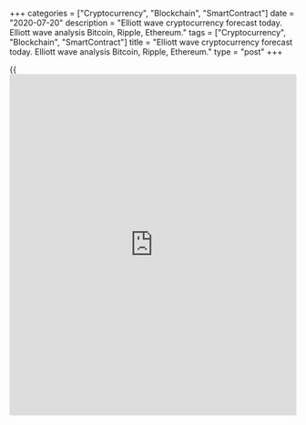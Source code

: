 +++
categories = ["Cryptocurrency", "Blockchain", "SmartContract"]
date = "2020-07-20"
description = "Elliott wave cryptocurrency forecast today. Elliott wave analysis Bitcoin, Ripple, Ethereum."
tags = ["Cryptocurrency", "Blockchain", "SmartContract"]
title = "Elliott wave cryptocurrency forecast today. Elliott wave analysis Bitcoin, Ripple, Ethereum."
type = "post"
+++

{{<iframe id="large-banner" src="https://www.bounty.group/#slide=18.0" width="100%" height="600" scrolling="no" style="border: 0px solid rgb(216, 221, 230); border-radius: 3px;">}}

July 20, 2020

July 20, 2020

Elliott wave [daily](https://www.fintecher.org/2020/03/03/forex-trading-daily-strategy/) forecast for Bitcoin, Ripple and EthereumRoman Onegin

##  **Elliott wave forecast for BTCUSD, ETHUSD, XRPUSD for today**

###  **Elliott wave[BTCUSD][1] analysis**

 **![LiteForex: Elliott wave cryptocurrency forecast today. Elliott wave
analysis Bitcoin, Ripple, Ethereum.][2]**

The BTCUSD market has completed the long-term corrective wave [4] as a
double combination of zigzags. There is now should be developing a new
bullish wave. There have completed a small upward impulse (1) and a down
correction (2). There is now developing the initial phase of the third
wave, and so, the price should be rising in the near future.

* * *

###  **Elliott wave[XRPUSD][3] analysis**

 **![LiteForex: Elliott wave cryptocurrency forecast today. Elliott wave
analysis Bitcoin, Ripple, Ethereum.][4]**

It is clear from the [daily](https://www.fintecher.org/2020/03/03/forex-trading-daily-strategy/) XRPUSD price chart that, following the
completion of the down corrective wave (B), the market has started
rising in the impulse wave (C). The (C) can conclude the global wave [Z]
that is an element of the triple zigzag of a larger degree. The sub-
waves 1-2-3-4 look complete, so the price should be rising in wave 5 for
some time. Wave 5 is likely to be a simple impulse.

* * *

###  **Elliott wave[ETHUSD][5] analysis**

 **![LiteForex: Elliott wave cryptocurrency forecast today. Elliott wave
analysis Bitcoin, Ripple, Ethereum.][6]**

In the upward impulse wave A of a larger degree, there is forming the
final wave [5], namely its fifth element, wave (5). Wave (5) is likely
to be developing as an ending diagonal. The first four parts of this
diagonal have completed, and the final zigzag (a)-(b)-(c) is now
unfolding. An approximate trajectory of the Ethereum future price
movement is outlined in the chart.

* * *

P.S. Did you like my article? Share it in social networks: it will be
the best “thank you" :)

Ask me questions and comment below. I’ll be glad to answer your
questions and give necessary explanations.

 **Useful links:**

  * I recommend trying to trade with a reliable broker [here][7]. The system allows you to trade by yourself or copy successful traders from all across the globe.
  * Use my promo-code BLOG for getting deposit bonus 50% on LiteForex platform. Just enter this code in the appropriate field while [depositing][8] your trading account.
  * Telegram channel with high-quality analytics, Forex reviews, training articles, and other useful things for traders <t.me/liteforex>

![Elliott wave [daily](https://www.fintecher.org/2020/03/03/forex-trading-daily-strategy/) forecast for Bitcoin, Ripple and Ethereum][9]

The content of this article reflects the author’s opinion and does not
necessarily reflect the official position of LiteForex. The material
published on this page is provided for informational purposes only and
should not be considered as the provision of investment advice for the
purposes of Directive 2004/39/EC.

Rate this article:

{{value}}

( {{count}} {{title}} )

   1. my.liteforex.com/trading/chart?symbol=BTCUSD
   2. cdn.liteforex.com/cache/uploads/blog_post/wave-analysis-crypto/20-07-2020/BTCUSDH2.png?w=30&s=8de9d9afc16fe5773b2ea1cafc841fb6
   3. my.liteforex.com/trading/chart?symbol=XRPUSD
   4. cdn.liteforex.com/cache/uploads/blog_post/wave-analysis-crypto/20-07-2020/XRPUSDH2.png?w=30&s=8a3fa91d8cd82cd0485864d923e4b27c
   5. my.liteforex.com/trading/chart?symbol=ETHUSD
   6. cdn.liteforex.com/cache/uploads/blog_post/wave-analysis-crypto/20-07-2020/ETHUSDH2.png?w=30&s=f5fdba76f3b5a551f3a8a5b6df7d8d7a
   7. my.liteforex.com/?category=analysts-opinions&slug=elliott-wave-[daily](https://www.fintecher.org/2020/03/03/forex-trading-daily-strategy/)-forecast-for-[bitcoin](https://www.letsplayfx.com/blog/forex-for-bitcoin/)-ripple-and-[Ethereum](https://www.playgroundfx.com/blog/the-creator-of-ethereum/)-2020-07-20&openPopup=%2Fregistration%2Fpopup&utm_source=blog&utm_medium=article&utm_campaign=bonus
   8. my.liteforex.com/deposit/?category=analysts-opinions&slug=elliott-wave-[daily](https://www.fintecher.org/2020/03/03/forex-trading-daily-strategy/)-forecast-for-[bitcoin](https://www.letsplayfx.com/blog/forex-for-bitcoin/)-ripple-and-[Ethereum](https://www.playgroundfx.com/blog/the-creator-of-ethereum/)-2020-07-20&promo_code=BLOG&utm_source=blog&utm_medium=article&utm_campaign=bonus
   9. cdn.liteforex.com/cache/uploads/blog_post/wave-analysis-crypto/20-07-2020/[BTC](https://www.playgroundfx.com/blog/who-is-the-creator-of-bitcoin/)-eth-xrp-20-07-2020-wave-analysis.jpg?q=75&w=1000&s=70a4391ed02f01ce0bc3b6e7ba72df2b